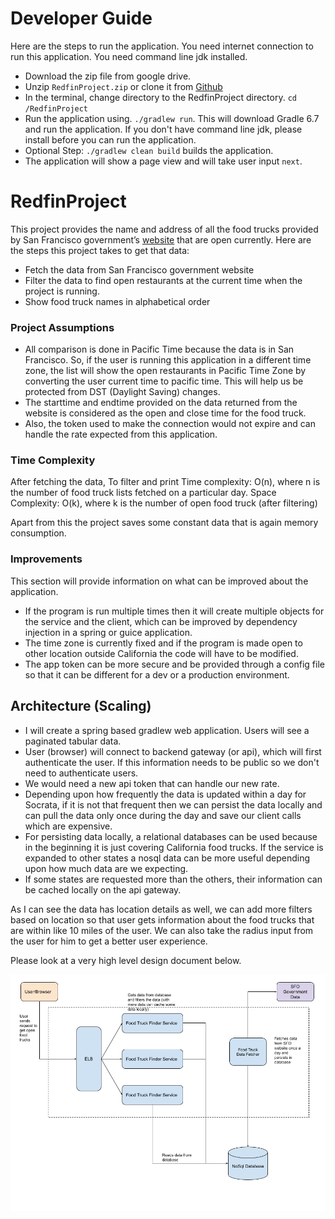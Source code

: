 # Developer Guide
Here are the steps to run the application. You need internet connection to run this application. 
You need command line jdk installed.

- Download the zip file from google drive.
- Unzip `RedfinProject.zip` or clone it from [Github](https://github.com/tarun201288/RedfinProject)
- In the terminal, change directory to the RedfinProject directory. `cd /RedfinProject`
- Run the application using. `./gradlew run`. This will download Gradle 6.7 and run the application. 
  If you don't have command line jdk, please install before you can run the application.
- Optional Step: `./gradlew clean build` builds the application.  
- The application will show a page view and will take user input `next`.

# RedfinProject

This project provides the name and address of all the food trucks provided by San Francisco government’s
[website](https://data.sfgov.org/Economy-and-Community/Mobile-Food-Schedule/jjew-r69b) that are open currently.
Here are the steps this project takes to get that data:
- Fetch the data from San Francisco government website
- Filter the data to find open restaurants at the current time when the project is running.
- Show food truck names in alphabetical order

### Project Assumptions

- All comparison is done in Pacific Time because the data is in San Francisco. So, if the user is running this 
  application in a different time zone, the list will show the open restaurants in Pacific Time Zone by converting 
  the user current time to pacific time. This will help us be protected from DST (Daylight Saving) changes.
- The starttime and endtime provided on the data returned from the website is considered as the open and close time 
  for the food truck.
- Also, the token used to make the connection would not expire and can handle the rate expected from this application.

### Time Complexity

After fetching the data, To filter and print
Time complexity: O(n), where n is the number of food truck lists fetched on a particular day.
Space Complexity: O(k), where k is the number of open food truck (after filtering)

Apart from this the project saves some constant data that is again memory consumption.


### Improvements
This section will provide information on what can be improved about the application.

- If the program is run multiple times then it will create multiple objects for the service and the client, which 
  can be improved by dependency injection in a spring or guice application.
- The time zone is currently fixed and if the program is made open to other location outside California the code will
  have to be modified.
- The app token can be more secure and be provided through a config file so that it can be different for a dev or 
  a production environment.
  

## Architecture (Scaling)

- I will create a spring based gradlew web application. Users will see a paginated tabular data.
- User (browser) will connect to backend gateway (or api), which will first authenticate the user. If this information 
  needs to be public so we don't need to authenticate users.
- We would need a new api token that can handle our new rate.  
- Depending upon how frequently the data is updated within a day for Socrata, if it is not that frequent then we can 
  persist the data locally and can pull the data only once during the day and save our client calls which are expensive.
- For persisting data locally, a relational databases can be used because in the beginning it is just covering California
  food trucks. If the service is expanded to other states a nosql data can be more useful depending upon how much data are
  we expecting.
- If some states are requested more than the others, their information can be cached locally on the api gateway.

As I can see the data has location details as well, we can add more filters based on location so that user gets information
about the food trucks that are within like 10 miles of the user. 
We can also take the radius input from the user for him to get a better user experience.

Please look at a very high level design document below.

![High Level Diagram](docs/FoodTruckFinder.png)



